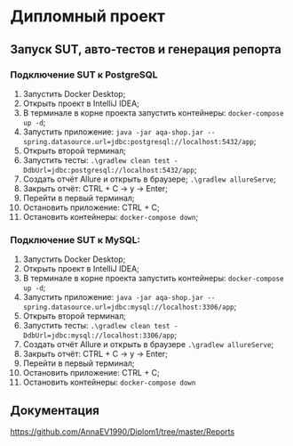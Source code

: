 # Дипломный проект

## Запуск SUT, авто-тестов и генерация репорта
### Подключение SUT к PostgreSQL
1. Запустить Docker Desktop;
1. Открыть проект в IntelliJ IDEA;
1. В терминале в корне проекта запустить контейнеры:
   `docker-compose up -d`;
1. Запустить приложение:
   `java -jar aqa-shop.jar --spring.datasource.url=jdbc:postgresql://localhost:5432/app`;
1. Открыть второй терминал;
1. Запустить тесты:
   `.\gradlew clean test -DdbUrl=jdbc:postgresql://localhost:5432/app`;
1. Создать отчёт Allure и открыть в браузере;
   `.\gradlew allureServe`;
1. Закрыть отчёт:
   CTRL + C -> y -> Enter;
1. Перейти в первый терминал;
1. Остановить приложение:
   CTRL + C;
1. Остановить контейнеры:
   `docker-compose down`;
   </a>

### Подключение SUT к MySQL:
1. Запустить Docker Desktop;
1. Открыть проект в IntelliJ IDEA;
1. В терминале в корне проекта запустить контейнеры:
   `docker-compose up -d`;
1. Запустить приложение:
   `java -jar aqa-shop.jar --spring.datasource.url=jdbc:mysql://localhost:3306/app`;
1. Открыть второй терминал;
1. Запустить тесты:
   `.\gradlew clean test -DdbUrl=jdbc:mysql://localhost:3306/app`;
1. Создать отчёт Allure и открыть в браузере
   `.\gradlew allureServe`;
1. Закрыть отчёт:
   CTRL + C -> y -> Enter;
1. Перейти в первый терминал;
1. Остановить приложение:
   CTRL + C;
1. Остановить контейнеры:
   `docker-compose down`
   </a>

## Документация
https://github.com/AnnaEV1990/Diplom1/tree/master/Reports
